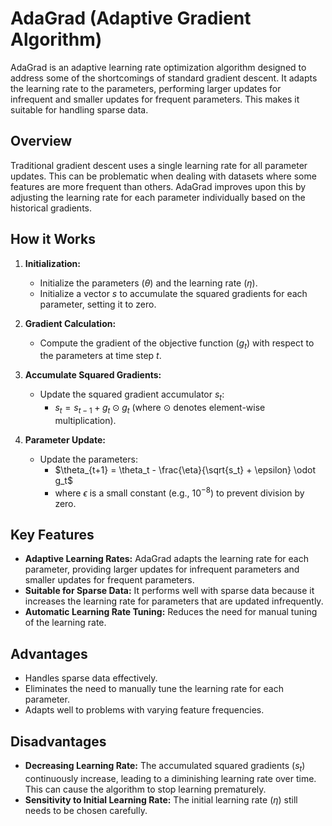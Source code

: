 # AdaGrad (Adaptive Gradient Algorithm)

AdaGrad is an adaptive learning rate optimization algorithm designed to address some of the shortcomings of standard gradient descent. It adapts the learning rate to the parameters, performing larger updates for infrequent and smaller updates for frequent parameters. This makes it suitable for handling sparse data.

## Overview

Traditional gradient descent uses a single learning rate for all parameter updates. This can be problematic when dealing with datasets where some features are more frequent than others. AdaGrad improves upon this by adjusting the learning rate for each parameter individually based on the historical gradients.

## How it Works

1.  **Initialization:**
    * Initialize the parameters ($\theta$) and the learning rate ($\eta$).
    * Initialize a vector $s$ to accumulate the squared gradients for each parameter, setting it to zero.

2.  **Gradient Calculation:**
    * Compute the gradient of the objective function ($g_t$) with respect to the parameters at time step $t$.

3.  **Accumulate Squared Gradients:**
    * Update the squared gradient accumulator $s_t$:
        * $s_t = s_{t-1} + g_t \odot g_t$ (where $\odot$ denotes element-wise multiplication).

4.  **Parameter Update:**
    * Update the parameters:
        * $\theta_{t+1} = \theta_t - \frac{\eta}{\sqrt{s_t} + \epsilon} \odot g_t$
        * where $\epsilon$ is a small constant (e.g., $10^{-8}$) to prevent division by zero.

## Key Features

* **Adaptive Learning Rates:** AdaGrad adapts the learning rate for each parameter, providing larger updates for infrequent parameters and smaller updates for frequent parameters.
* **Suitable for Sparse Data:** It performs well with sparse data because it increases the learning rate for parameters that are updated infrequently.
* **Automatic Learning Rate Tuning:** Reduces the need for manual tuning of the learning rate.

## Advantages

* Handles sparse data effectively.
* Eliminates the need to manually tune the learning rate for each parameter.
* Adapts well to problems with varying feature frequencies.

## Disadvantages

* **Decreasing Learning Rate:** The accumulated squared gradients ($s_t$) continuously increase, leading to a diminishing learning rate over time. This can cause the algorithm to stop learning prematurely.
* **Sensitivity to Initial Learning Rate:** The initial learning rate ($\eta$) still needs to be chosen carefully.
